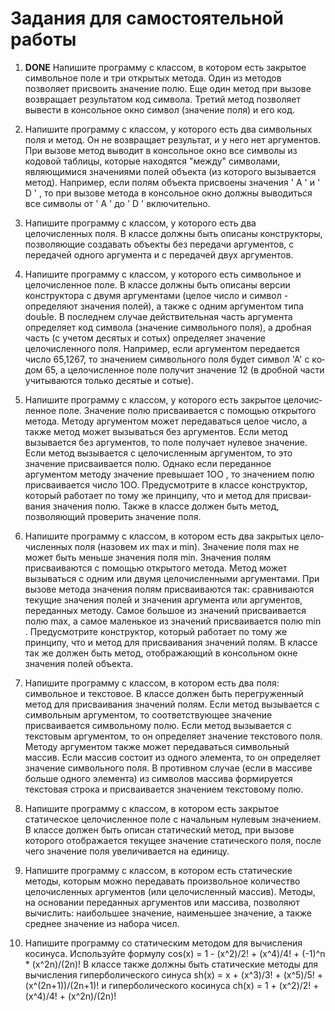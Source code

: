 # Задания для самостоятельной работы

1. **DONE** Напишите программу с классом, в котором есть закрытое символь­ное поле и три открытых метода. Один из методов позволяет присво­ить значение полю. Еще один метод при вызове возвращает результатом код символа. Третий метод позволяет вывести в консольное окно символ (значение поля) и его код.

2. Напишите программу с классом, у которого есть два символьных поля и метод. Он не возвращает результат, и у него нет аргументов. При вы­зове метод выводит в консольное окно все символы из кодовой табли­цы, которые находятся "между" символами, являющимися значениями полей объекта (из которого вызывается метод). Например, если полям объекта присвоены значения ' А ' и ' D ' , то при вызове метода в консоль­ное окно должны выводиться все символы от ' А ' до ' D ' включительно.

3. Напишите программу с классом, у которого есть два целочисленных поля. В классе должны быть описаны конструкторы, позволяющие соз­давать объекты без передачи аргументов, с передачей одного аргумента и с передачей двух аргументов.

4. Напишите программу с классом, у которого есть символьное и цело­численное поле. В классе должны быть описаны версии конструктора с двумя аргументами (целое число и символ - определяют значения полей), а также с одним аргументом типа douЬle. В последнем случае действительная часть аргумента определяет код символа (значение сим­вольного поля), а дробная часть (с учетом десятых и сотых) определяет значение целочисленного поля. Например, если аргументом передается число 65,1267, то значением символьного поля будет символ 'А' с ко­дом 65, а целочисленное поле получит значение 12 (в дробной части учитываются только десятые и сотые).

5. Напишите программу с классом, у которого есть закрытое целочис­ленное поле. Значение полю присваивается с помощью открытого мето­да. Методу аргументом может передаваться целое число, а также метод может вызываться без аргументов. Если метод вызывается без аргумен­тов, то поле получает нулевое значение. Если метод вызывается с цело­численным аргументом, то это значение присваивается полю. Однако если переданное аргументом методу значение превышает 1ОО , то значе­нием полю присваивается число 1ОО. Предусмотрите в классе конструк­тор, который работает по тому же принципу, что и метод для присваи­вания значения полю. Также в классе должен быть метод, позволяющий проверить значение поля.

6. Напишите программу с классом, в котором есть два закрытых цело­численных поля (назовем их max и min). Значение поля max не может быть меньше значения поля min. Значения полям присваиваются с по­мощью открытого метода. Метод может вызываться с одним или двумя целочисленными аргументами. При вызове метода значения полям при­сваиваются так: сравниваются текущие значения полей и значения аргу­мента или аргументов, переданных методу. Самое большое из значений присваивается полю max, а самое маленькое из значений присваивает­ся полю min . Предусмотрите конструктор, который работает по тому же принципу, что и метод для присваивания значений полям. В классе так­ же должен быть метод, отображающий в консольном окне значения по­лей объекта.

7. Напишите программу с классом, в котором есть два поля: символьное и текстовое. В классе должен быть перегруженный метод для присваива­ния значений полям. Если метод вызывается с символьным аргументом, то соответствующее значение присваивается символьному полю. Если метод вызывается с текстовым аргументом, то он определяет значение текстового поля. Методу аргументом также может передаваться сим­вольный массив. Если массив состоит из одного элемента, то он опре­деляет значение символьного поля. В противном случае (если в массиве больше одного элемента) из символов массива формируется текстовая строка и присваивается значением текстовому полю.

8. Напишите программу с классом, в котором есть закрытое статическое целочисленное поле с начальным нулевым значением. В классе должен быть описан статический метод, при вызове которого отображается те­кущее значение статического поля, после чего значение поля увеличи­вается на единицу.

9. Напишите программу с классом, в котором есть статические методы, которым можно передавать произвольное количество целочисленных аргументов (или целочисленный массив). Методы, на основании пере­данных аргументов или массива, позволяют вычислить: наибольшее зна­чение, наименьшее значение, а также среднее значение из набора чисел.

10. Напишите программу со статическим методом для вычисления косинуса. Используйте формулу
cos(x) = 1 - (x^2)/2! + (x^4)/4! + (-1)^n * (x^2n)/(2n)!
В классе также должны быть статические методы для вычисления гиперболического синуса
sh(x) = x + (x^3)/3! + (x^5)/5! + (x^(2n+1))/(2n+1)!
и гиперболического косинуса
ch(x) = 1 + (x^2)/2! + (x^4)/4! + (x^2n)/(2n)!